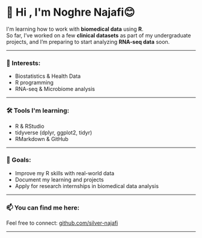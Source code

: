 # 👋 Hi , I'm Noghre Najafi😊

I'm learning how to work with **biomedical data** using **R**.  
So far, I’ve worked on a few **clinical datasets** as part of my undergraduate projects, and I’m preparing to start analyzing **RNA-seq data** soon.

---

### 🧠 Interests:
- Biostatistics & Health Data  
- R programming  
- RNA-seq & Microbiome analysis

---

### 🛠 Tools I'm learning:
- R & RStudio  
- tidyverse (dplyr, ggplot2, tidyr)  
- RMarkdown & GitHub

---

### 🎯 Goals:
- Improve my R skills with real-world data  
- Document my learning and projects  
- Apply for research internships in biomedical data analysis

---

### 📫 You can find me here:
Feel free to connect: [github.com/silver-najafi](https://github.com/silver-najafi)



---


